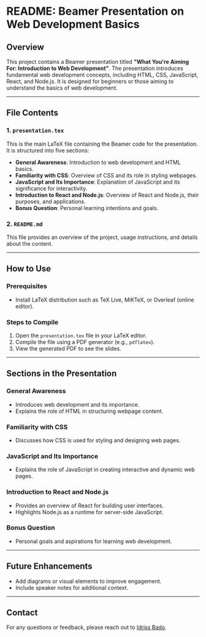 # README: Beamer Presentation on Web Development Basics

## Overview
This project contains a Beamer presentation titled **"What You're Aiming For: Introduction to Web Development"**. The presentation introduces fundamental web development concepts, including HTML, CSS, JavaScript, React, and Node.js. It is designed for beginners or those aiming to understand the basics of web development.

---

## File Contents

### 1. `presentation.tex`
This is the main LaTeX file containing the Beamer code for the presentation. It is structured into five sections:
- **General Awareness**: Introduction to web development and HTML basics.
- **Familiarity with CSS**: Overview of CSS and its role in styling webpages.
- **JavaScript and Its Importance**: Explanation of JavaScript and its significance for interactivity.
- **Introduction to React and Node.js**: Overview of React and Node.js, their purposes, and applications.
- **Bonus Question**: Personal learning intentions and goals.

### 2. `README.md`
This file provides an overview of the project, usage instructions, and details about the content.

---

## How to Use

### Prerequisites
- Install LaTeX distribution such as TeX Live, MiKTeX, or Overleaf (online editor).

### Steps to Compile
1. Open the `presentation.tex` file in your LaTeX editor.
2. Compile the file using a PDF generator (e.g., `pdflatex`).
3. View the generated PDF to see the slides.

---

## Sections in the Presentation

### General Awareness
- Introduces web development and its importance.
- Explains the role of HTML in structuring webpage content.

### Familiarity with CSS
- Discusses how CSS is used for styling and designing web pages.

### JavaScript and Its Importance
- Explains the role of JavaScript in creating interactive and dynamic web pages.

### Introduction to React and Node.js
- Provides an overview of React for building user interfaces.
- Highlights Node.js as a runtime for server-side JavaScript.

### Bonus Question
- Personal goals and aspirations for learning web development.

---

## Future Enhancements
- Add diagrams or visual elements to improve engagement.
- Include speaker notes for additional context.

---

## Contact
For any questions or feedback, please reach out to [Idriss Bado](https://github.com/idrissbado).

